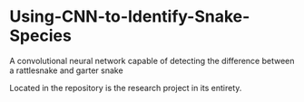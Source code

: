 # Using-CNN-to-Identify-Snake-Species
A convolutional neural network capable of detecting the difference between a rattlesnake and garter snake

Located in the repository is the research project in its entirety.
